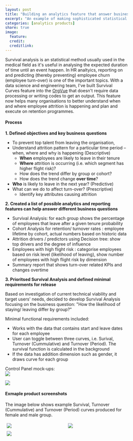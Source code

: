 ```yaml
---
layout: post
title: "Building an analytics feature that answer business questions"
excerpt: "An example of making sophisticated statistical analysis accessible through productisation."
categories: [analytics products]
share: true
image:
  feature:
  credit:
  creditlink:
---
```



Survival analysis is an statistical method usually used in the medical field as it's useful in analysing the expected duration of time until an event happen. In HR analtyics, reporting on and predicting (thereby preventing) employee churn (employee turn-over) is one of the important topics. With a data science and engineering team, I've built Survival Curves feature into the [OrgVue](https://orgvue.com) that doesn't require data processing or writing codes to get an output.
This feature now helps many organisations to better understand when and where employee attrition is happening and plan and execute on retention programmes.

#### Process

**1. Defined objectives and key business questions**

* To prevent top talent from leaving the organisation,
* Understand attrition pattern for a particular time period – when, where and why is happening (Descriptive)
  * **When** employees are likely to leave in their tenure
  * **Where** attrition is occurring (i.e. which segment has higher flight risk)? 
  * How does the trend differ by group or cohort?
  * How does the trend change **over time**?
* **Who** is likely to leave in the next year? (Predictive)
* What can we do to affect turn-over? (Prescriptive) 
  * Identify key attributes causing attrition


**2. Created a list of possible analytics and reporting features can help answer different business questions**
* Survival Analysis: for each group shows the percentage of employees that leave after a given tenure probability
* Cohort Analysis for retention/ turnover rates : employee lifetime by cohort, actual numbers based on historic data
* Attrition drivers / predictors using Decision tree: show top drivers and the degree of influence
* Employees with high flight risk : categorise employees based on risk level (likelihood of leaving), show number of employees with high flight risk by dimension
* Summary report that shows turn-over related KPIs and changes overtime

**3. Prioritsed Survival Analysis and defined minimal requirements for release**

Based on investigation of current technical viability and target users' needs, decided to develop Survival Analysis focusing on the business question: "How the likelihood of staying/ leaving differ by group?"

Minimal functional requirements included:
* Works with the data that contains start and leave dates for each employee
* User can toggle between three curves, i.e. Surival, Turnover (Cummulative) and Turnover (Period). The survival function is calculated in the background
* If the data has addition dimension such as gender, it draws curve for each group

Control Panel mock-ups:<br>
![](https://s3.eu-west-2.amazonaws.com/lubynoel-portfolio/survival-curves-ui-controls-1.png)

![](https://s3.eu-west-2.amazonaws.com/lubynoel-portfolio/survival-curves-ui-controls-2.png)

#### Exmaple product screenshots

The image below shows example Survival, Turnover (Cummulative) and Turnover (Period) curves produced for female and male group.

<style>
* {
    box-sizing: border-box;
}

.column {
    float: left;
    width: 50%;
    padding: 5px;
}

/* Clearfix (clear floats) */
.row::after {
    content: "";
    clear: both;
    display: table;
}

/* Responsive layout - makes the three columns stack on top of each other instead of next to each other */
@media screen and (max-width: 500px) {
    .column {
        width: 100%;
    }
}
</style>

<div class="row">
  <div class="column">
      <img src="https://s3.eu-west-2.amazonaws.com/lubynoel-portfolio/survival-curves-1-survival-prop.png">
  </div>
<div class="row">
  <div class="column">
     <img src="https://s3.eu-west-2.amazonaws.com/lubynoel-portfolio/survival-curves-2-turnover-prop.png">
  </div>
<div class="row">
  <div class="column">
     <img src="https://s3.eu-west-2.amazonaws.com/lubynoel-portfolio/survival-curves-3-trunover-rate.png">
  </div>
</div>
